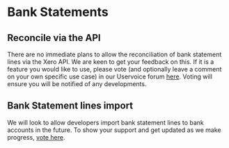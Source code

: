 # Bank Statements

## Reconcile via the API

There are no immediate plans to allow the reconciliation of bank statement lines via the Xero API. We are keen to get your feedback on this. If it is a feature you would like to use, please vote (and optionally leave a comment on your own specific use case) in our Uservoice forum [here](http://xero.uservoice.com/forums/5528-xero-api/suggestions/2884040-reconcile-via-the-api). Voting will ensure you will be notified of any developments.

## Bank Statement lines import

We will look to allow developers import bank statement lines to bank accounts in the future. To show your support and get updated as we make progress, [vote here](http://xero.uservoice.com/forums/5528-xero-api/suggestions/340274-import-bank-statement-lines-via-the-api).